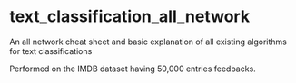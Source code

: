 # text_classification_all_network
An all network cheat sheet and basic explanation of all existing algorithms for text classifications


Performed on the IMDB dataset having 50,000 entries feedbacks.
